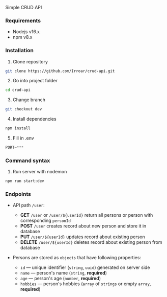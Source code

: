 Simple CRUD API

### Requirements

- Nodejs v16.x
- npm v8.x

### Installation

1. Clone repository

```bash
git clone https://github.com/Irroar/crud-api.git
```

2. Go into project folder

```bash
cd crud-api
```

3. Change branch

```bash
git checkout dev
```

4. Install dependencies

```bash
npm install
```

5. Fill in .env

```js
PORT=***
```

### Command syntax

1. Run server with nodemon

```bash
npm run start:dev
```

### Endpoints

- API path `/user`:

  - **GET** `/user` or `/user/${userId}` return all persons or person with corresponding `personId`
  - **POST** `/user` creates record about new person and store it in database
  - **PUT** `/user/${userId}` updates record about existing person
  - **DELETE** `/user/${userId}` deletes record about existing person from database

- Persons are stored as `objects` that have following properties:
  - `id` — unique identifier (`string`, `uuid`) generated on server side
  - `name` — person's name (`string`, **required**)
  - `age` — person's age (`number`, **required**)
  - `hobbies` — person's hobbies (`array` of `strings` or empty `array`, **required**)
